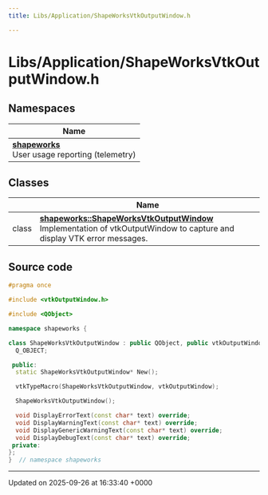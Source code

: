 ```yaml
---
title: Libs/Application/ShapeWorksVtkOutputWindow.h

---
```


# Libs/Application/ShapeWorksVtkOutputWindow.h



## Namespaces

| Name           |
| -------------- |
| **[shapeworks](../Namespaces/namespaceshapeworks.md)** <br>User usage reporting (telemetry)  |

## Classes

|                | Name           |
| -------------- | -------------- |
| class | **[shapeworks::ShapeWorksVtkOutputWindow](../Classes/classshapeworks_1_1ShapeWorksVtkOutputWindow.md)** <br>Implementation of vtkOutputWindow to capture and display VTK error messages.  |




## Source code

```cpp
#pragma once

#include <vtkOutputWindow.h>

#include <QObject>

namespace shapeworks {

class ShapeWorksVtkOutputWindow : public QObject, public vtkOutputWindow {
  Q_OBJECT;

 public:
  static ShapeWorksVtkOutputWindow* New();

  vtkTypeMacro(ShapeWorksVtkOutputWindow, vtkOutputWindow);

  ShapeWorksVtkOutputWindow();

  void DisplayErrorText(const char* text) override;
  void DisplayWarningText(const char* text) override;
  void DisplayGenericWarningText(const char* text) override;
  void DisplayDebugText(const char* text) override;
 private:
};
}  // namespace shapeworks
```


-------------------------------

Updated on 2025-09-26 at 16:33:40 +0000
